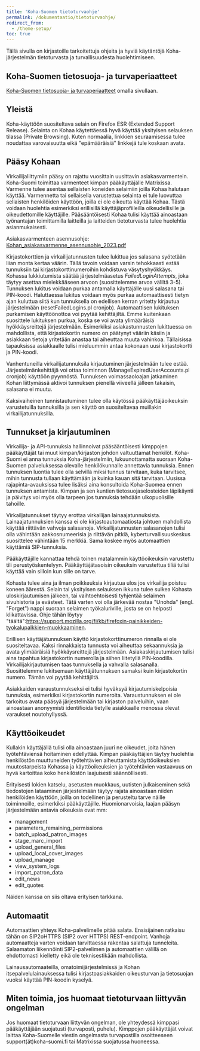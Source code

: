 ```yaml
---
title: 'Koha-Suomen tietoturvaohje'
permalink: /dokumentaatio/tietoturvaohje/
redirect_from:
  - /theme-setup/
toc: true
---
```


Tällä sivulla on kirjastoille tarkoitettuja ohjeita ja hyviä käytäntöjä Koha-järjestelmän tietoturvasta ja turvallisuudesta huolehtimiseen.

## Koha-Suomen tietosuoja- ja turvaperiaatteet

[Koha-Suomen tietosuoja- ja turvaperiaatteet](/dokumentaatio/tietosuojaperiaatteet/) omalla sivullaan.

## Yleistä

Koha-käyttöön suositeltava selain on Firefox ESR (Extended Support Release). Selainta on Kohaa käytettäessä hyvä käyttää yksityisen selauksen tilassa (Private Browsing). Kuten normaalia, linkkien seuraamisessa tulee noudattaa varovaisuutta eikä "epämääräisiä" linkkejä tule koskaan avata.

## Pääsy Kohaan

Virkailijaliittymiin pääsy on rajattu vuosittain uusittavin asiakasvarmentein. Koha-Suomi toimittaa varmenteet kimpan pääkäyttäjälle Matrixissa. Varmenne tulee asentaa sellaisten koneiden selaimiin joilla Kohaa halutaan käyttää. Varmennetta tai sellaisella varustettua selainta ei tule luovuttaa sellaisten henkilöiden käyttöön, joilla ei ole oikeutta käyttää Kohaa. Tästä voidaan huolehtia esimerkiksi erillisillä käyttäjäprofiileilla oikeudellisille ja oikeudettomille käyttäjille. Pääsääntöisesti Kohaa tulisi käyttää ainoastaan työnantajan toimittamilla laitteilla ja laitteiden tietoturvasta tulee huolehtia asianmukaisesti.

Asiakasvarmenteen asennusohje: [Kohan_asiakasvarmenne_asennusohje_2023.pdf](https://github.com/KohaSuomi/kohasuomi.github.io/files/12464342/Kohan_asiakasvarmenne_asennusohje_2023.pdf)


Kirjastokorttien ja virkailijatunnusten tulee lukittua jos salasana syötetään liian monta kertaa väärin. Tällä tavoin voidaan varsin tehokkaasti estää tunnuksiin tai kirjastokorttinumeroihin kohdistuva väsytyshyökkäys. Kohassa lukkiutumista säätää järjestelmäasetus _FailedLoginAttempts_, joka täytyy asettaa mielekkääseen arvoon (suosittelemme arvoa väliltä 3-5). Tunnuksen lukitus voidaan purkaa antamalla käyttäjälle uusi salasana tai PIN-koodi. Haluttaessa lukitus voidaan myös purkaa automaattisesti tietyn ajan kuluttua siitä kun tunnuksella on edellisen kerran yritetty kirjautua järjestelmään (resetFailedLogins.pl cronjob). Automaattisen lukituksen purkamisen käyttöönottoa voi pyytää kehittäjiltä. Emme kuitenkaan suosittele lukituksen purkua, koska se voi avata ylimääräisiä hyökkäysreittejä järjestelmään. Esimerkiksi asiakastunnusten lukittuessa on mahdollista, että kirjastokortin numero on päätynyt vääriin käsiin ja asiakkaan tietoja yritetään anastaa tai aiheuttaa muuta vahinkoa. Tällaisissa tapauksissa asiakkaalle tulisi mieluummin antaa kokonaan uusi kirjastokortti ja PIN-koodi.

Vanhentuneilla virkailijatunnuksila kirjautuminen järjestelmään tulee estää. Järjestelmänkehittäjä voi ottaa toiminnon (ManageExpiredUserAccounts.pl cronjob) käyttöön pyynnöstä. Tunnuksen voimassaoloajan jatkaminen Kohan liittymässä aktivoi tunnuksen pienellä viiveellä jälleen takaisin, salasana ei muutu.

Kaksivaiheinen tunnistautuminen tulee olla käytössä pääkäyttäjäoikeuksin varustetuilla tunnuksilla ja sen käyttö on suositeltavaa muillakin virkailijatunnuksilla.

## Tunnukset ja kirjautuminen

Virkailija- ja API-tunnuksia hallinnoivat pääsääntöisesti kimppojen pääkäyttäjät tai muut kimpan/kirjaston johdon valtuuttamat henkilöt. Koha-Suomi ei anna tunnuksia Koha-järjestelmiin, lukuunottamatta suoraan Koha-Suomen palveluksessa olevalle henkilökunnalle annettavia tunnuksia. Ennen tunnuksen luontia tulee olla selvillä miksi tunnus tarvitaan, kuka tarvitsee, mihin tunnusta tullaan käyttämään ja kuinka kauan sitä tarvitaan. Uusissa rajapinta-avauksissa tulee lisäksi aina konsultoida Koha-Suomea ennen tunnuksen antamista. Kimpan ja sen kuntien tietosuojaselosteiden läpikäynti ja päivitys voi myös olla tarpeen jos tunnuksia tehdään ulkopuolisille tahoille.

Virkailjatunnukset täytyy erottaa virkailijan lainaajatunnuksista. Lainaajatunnuksien kanssa ei ole kirjastoautomaatiosta johtuen mahdollista käyttää riittävän vahvoja salasanoja. Virkailijatunnusten salasanojen tulisi olla vähintään aakkosnumeerisia ja riittävän pitkiä, kyberturvallisuuskeskus suosittelee vähintään 15 merkkiä. Sama koskee myös automaattien käyttämiä SIP-tunnuksia.

Pääkäyttäjille kannattaa tehdä toinen matalammin käyttöoikeuksin varustettu tili perustyöskentelyyn. Pääkäyttäjätasoisin oikeuksin varustettua tiliä tulisi käyttää vain silloin kun sille on tarve.

Kohasta tulee aina ja ilman poikkeuksia kirjautua ulos jos virkailija poistuu koneen äärestä. Selain tai yksityisen selauksen ikkuna tulee sulkea Kohasta uloskirjautumisen jälkeen, tai vaihtoehtoisesti tyhjentää selaimen sivuhistoria ja evästeet. Tätä varten voi olla järkevää nostaa "Unohda" (engl. "Forget") nappi suoraan selaimen työkaluriville, josta se on helposti klikattavissa. Ohje tähän löytyy "täältä":https://support.mozilla.org/fi/kb/firefoxin-painikkeiden-tyokalupalkkien-muokkaaminen.

Erillisen käyttäjätunnuksen käyttö kirjastokorttinumeron rinnalla ei ole suositeltavaa. Kaksi rinnakkaista tunnusta voi aiheuttaa sekaannuksia ja avata ylimääräisiä hyökkäysreittejä järjestelmään. Asiakaskirjautumisen tulisi aina tapahtua kirjastokortin numerolla ja siihen liitetyllä PIN-koodilla. Virkailijakirjautumisen taas tunnuksella ja vahvalla salasanalla. Suosittelemme lukitsemaan käyttäjätunnuksen samaksi kuin kirjastokortin numero. Tämän voi pyytää kehittäjiltä.

Asiakkaiden varaustunnukseksi ei tulisi hyväksyä kirjautumiskelpoisia tunnuksia, esimerkiksi kirjastokortin numeroita. Varaustunnuksen ei ole tarkoitus avata pääsyä järjestelmään tai kirjaston palveluihin, vaan ainoastaan anonyymisti identifioida tietylle asiakkaalle menossa olevat varaukset noutohyllyssä.

## Käyttöoikeudet

Kullakin käyttäjällä tulisi olla ainoastaan juuri ne oikeudet, joita hänen työtehtäviensä hoitaminen edellyttää. Kimpan pääkäyttäjien täytyy huolehtia henkilöstön muuttuneiden työtehtävien aiheuttamista käyttöoikeuksien muutostarpeista Kohassa ja käyttöoikeuksien ja työtehtävien vastaavuus on hyvä kartoittaa koko henkilöstön laajuisesti säännöllisesti.

Erityisesti lokien katselu, asetusten muokkaus, uutisten julkaiseminen sekä tiedostojen lataaminen järjestelmään täytyy rajata ainoastaan niiden henkilöiden käyttöön, joilla on todellinen ja perusteltu tarve näille toiminnoille, esimerkiksi pääkäyttäjille. Huomionarvoisia, laajan pääsyn järjestelmään antavia oikeuksia ovat mm:

* management
* parameters_remaining_permissions
* batch_upload_patron_images
* stage_marc_import
* upload_general_files
* upload_local_cover_images
* upload_manage
* view_system_logs
* import_patron_data
* edit_news
* edit_quotes

Näiden kanssa on siis oltava erityisen tarkkana.

## Automaatit

Automaattien yhteys Koha-palvelimelle pitää salata. Ensisijainen ratkaisu tähän on SIP2oHTTPS (SIP2 over HTTPS) REST-endpoint. Vanhoja automaatteja varten voidaan tarvittaessa rakentaa salattuja tunneleita. Salaamaton liikennöinti SIP2-palvelimen ja automaattien välillä on ehdottomasti kielletty eikä ole teknisestikään mahdollista.

Lainausautomaateilla, omatoimijärjestelmissä ja Kohan itsepalvelulainauksessa tulisi kirjastoasiakkaiden oikeusturvan ja tietosuojan vuoksi käyttää PIN-koodin kyselyä.

## Miten toimia, jos huomaat tietoturvaan liittyvän ongelman

Jos huomaat tietoturvaan liittyvän ongelman, ole yhteydessä kimppasi pääkäyttäjään suojatusti (turvaposti, puhelu). Kimppojen pääkäyttäjät voivat laittaa Koha-Suomelle viestin ongelmasta turvapostilla osoitteeseen support(ät)koha-suomi.fi tai Matrixissa suojatussa huoneessa.
